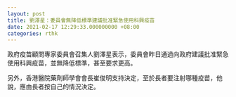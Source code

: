 ```yaml
---
layout: post
title: 劉澤星：委員會無降低標準建議批准緊急使用科興疫苗
date: 2021-02-17 12:29:33.000000000 +08:00
categories: rthk
---
```


政府疫苗顧問專家委員會召集人劉澤星表示，委員會昨日通過向政府建議批准緊急使用科興疫苗，並無降低標準，甚至要求更高。

另外，香港醫院藥劑師學會會長崔俊明支持決定，至於長者要注射哪種疫苗，他說，應由長者按自己的情況決定。

